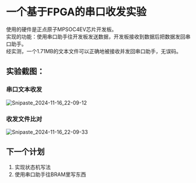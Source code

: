 # 一个基于FPGA的串口收发实验
使用的硬件是正点原子MPSOC4EV芯片开发板。<br>
实现的功能：使用串口助手往开发板发送数据，开发板接收到数据后把数据发回串口助手。<br>
经实测，一个1.71MB的文本文件可以正确地被接收并发回串口助手，无误码。<br>

## 实验截图：<br>
### 串口文本收发<br>
![Snipaste_2024-11-16_22-09-12](https://github.com/user-attachments/assets/4d115060-18f8-4460-8451-a15269a54c70)<br>
### 收发文件比对<br>
![Snipaste_2024-11-16_22-09-33](https://github.com/user-attachments/assets/b275ba78-a28f-49de-8645-3a0098fe7be6)

## 下一个计划<br>
1. 实现状态机写法 <br>
2. 使用串口助手往BRAM里写东西
